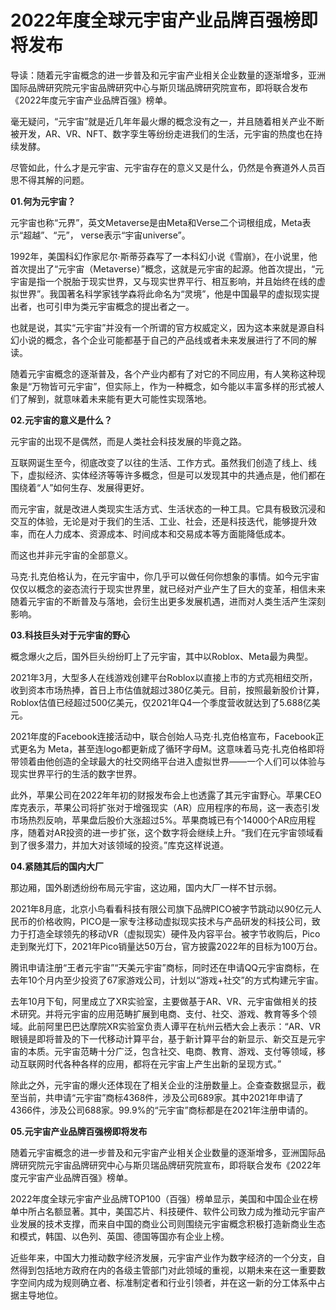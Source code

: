 # 2022年度全球元宇宙产业品牌百强榜即将发布 

导读：随着元宇宙概念的进一步普及和元宇宙产业相关企业数量的逐渐增多，亚洲国际品牌研究院元宇宙品牌研究中心与斯贝瑞品牌研究院宣布，即将联合发布《2022年度元宇宙产业品牌百强》榜单。

毫无疑问，“元宇宙”就是近几年年最火爆的概念没有之一，并且随着相关产业不断被开发，AR、VR、NFT、数字孪生等纷纷走进我们的生活，元宇宙的热度也在持续发酵。

尽管如此，什么才是元宇宙、元宇宙存在的意义又是什么，仍然是令赛道外人员百思不得其解的问题。

**01.何为元宇宙？**

元宇宙也称“元界”，英文Metaverse是由Meta和Verse二个词根组成，Meta表示“超越”、“元”， verse表示“宇宙universe”。

1992年，美国科幻作家尼尔·斯蒂芬森写了一本科幻小说《雪崩》，在小说里，他首次提出了“元宇宙（Metaverse）”概念，这就是元宇宙的起源。他首次提出，“元宇宙是指一个脱胎于现实世界，又与现实世界平行、相互影响，并且始终在线的虚拟世界”。我国著名科学家钱学森将此命名为“灵境”，他是中国最早的虚拟现实提出者，也可引申为类元宇宙概念的提出者之一。

也就是说，其实“元宇宙”并没有一个所谓的官方权威定义，因为这本来就是源自科幻小说的概念，各个企业可能都基于自己的产品线或者未来发展进行了不同的解读。

随着元宇宙概念的逐渐普及，各个产业内都有了对它的不同应用，有人笑称这种现象是“万物皆可元宇宙”，但实际上，作为一种概念，如今能以丰富多样的形式被人们了解到，就意味着未来能有更大可能性实现落地。

**02.元宇宙的意义是什么？**

元宇宙的出现不是偶然，而是人类社会科技发展的毕竟之路。

互联网诞生至今，彻底改变了以往的生活、工作方式。虽然我们创造了线上、线下，虚拟经济、实体经济等等许多概念，但是可以发现其中的共通点是，他们都在围绕着“人”如何生存、发展得更好。

而元宇宙，就是改进人类现实生活方式、生活状态的一种工具。它具有极致沉浸和交互的体验，无论是对于我们的生活、工业、社会，还是科技迭代，能够提升效率，而在人力成本、资源成本、时间成本和交易成本等方面能降低成本。

而这也并非元宇宙的全部意义。

马克·扎克伯格认为，在元宇宙中，你几乎可以做任何你想象的事情。如今元宇宙仅仅以概念的姿态流行于现实世界里，就已经对产业产生了巨大的变革，相信未来随着元宇宙的不断普及与落地，会衍生出更多发展机遇，进而对人类生活产生深刻影响。

**03.科技巨头对于元宇宙的野心**

概念爆火之后，国外巨头纷纷盯上了元宇宙，其中以Roblox、Meta最为典型。

2021年3月，大型多人在线游戏创建平台Roblox以直接上市的方式亮相纽交所，收到资本市场热捧，首日上市估值就超过380亿美元。目前，按照最新股价计算，Roblox估值已经超过500亿美元，仅2021年Q4一个季度营收就达到了5.688亿美元。

2021年度的Facebook连接活动中，联合创始人马克·扎克伯格宣布，Facebook正式更名为 Meta，甚至连logo都更新成了循环字母M。这意味着马克·扎克伯格即将带领着由他创造的全球最大的社交网络平台进入虚拟世界——一个人们可以体验与现实世界平行的生活的数字世界。

此外，苹果公司在2022年年初的财报发布会上也透露了其元宇宙野心。苹果CEO库克表示，苹果公司将扩张对于增强现实（AR）应用程序的布局，这一表态引发市场热烈反响，苹果盘后股价大涨超过5%。苹果商城已有个14000个AR应用程序，随着对AR投资的进一步扩张，这个数字将会继续上升。“我们在元宇宙领域看到了很多潜力，并加大对该领域的投资。”库克这样说道。

**04.紧随其后的国内大厂**

那边厢，国外剧透纷纷布局元宇宙，这边厢，国内大厂一样不甘示弱。

2021年8月底，北京小鸟看看科技有限公司旗下品牌PICO被字节跳动以90亿元人民币的价格收购，PICO是一家专注移动虚拟现实技术与产品研发的科技公司，致力于打造全球领先的移动VR（虚拟现实）硬件及内容平台。被字节收购后，Pico走到聚光灯下，2021年Pico销量达50万台，官方披露2022年的目标为100万台。

腾讯申请注册“王者元宇宙”“天美元宇宙”商标，同时还在申请QQ元宇宙商标，在去年10个月内至少投资了67家游戏公司，计划以“游戏+社交”的方式构建元宇宙。

去年10月下旬，阿里成立了XR实验室，主要做基于AR、VR、元宇宙做相关的技术研究。并将元宇宙的应用范畴扩展到电商、支付、社交、游戏、教育等多个领域。此前阿里巴巴达摩院XR实验室负责人谭平在杭州云栖大会上表示：“AR、VR眼镜是即将普及的下一代移动计算平台，基于新计算平台的新显示、新交互是元宇宙的本质。元宇宙范畴十分广泛，包含社交、电商、教育、游戏、支付等领域，移动互联网时代各种各样的应用，都将在元宇宙上产生出新的呈现方式。”

除此之外，元宇宙的爆火还体现在了相关企业的注册数量上。企查查数据显示，截至当前，共申请“元宇宙”商标4368件，涉及公司689家。其中2021年申请了4366件，涉及公司688家。99.9%的“元宇宙”商标都是在2021年注册申请的。

**05.元宇宙产业品牌百强榜即将发布**

随着元宇宙概念的进一步普及和元宇宙产业相关企业数量的逐渐增多，亚洲国际品牌研究院元宇宙品牌研究中心与斯贝瑞品牌研究院宣布，即将联合发布《2022年度元宇宙产业品牌百强》榜单。

2022年度全球元宇宙产业品牌TOP100（百强）榜单显示，美国和中国企业在榜单中所占名额显著。其中，美国芯片、科技硬件、软件公司致力成为推动元宇宙产业发展的技术支撑，而来自中国的商业公司则围绕元宇宙概念积极打造新商业生态和模式，韩国、以色列、英国、德国等国亦有企业上榜。



近些年来，中国大力推动数字经济发展，元宇宙产业作为数字经济的一个分支，自然得到包括地方政府在内的各级主管部门对此领域的重视，以期未来在这一重要数字空间内成为规则确立者、标准制定者和行业引领者，并在这一新的分工体系中占据主导地位。